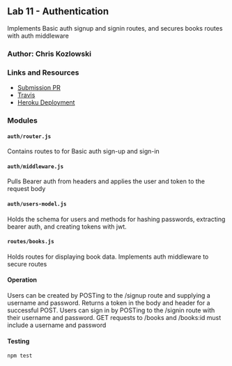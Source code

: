 ## Lab 11 - Authentication
Implements Basic auth signup and signin routes, and secures books routes with auth middleware
### Author: Chris Kozlowski

### Links and Resources
* [Submission PR](https://github.com/401-advanced-javascript-cdk/lab11-authentication/pull/1)
* [Travis](https://travis-ci.com/401-advanced-javascript-cdk/lab11-authentication)
* [Heroku Deployment](https://lab11-authentication.herokuapp.com/)

### Modules
#### `auth/router.js`
Contains routes to for Basic auth sign-up and sign-in
#### `auth/middleware.js`
Pulls Bearer auth from headers and applies the user and token to the request body
#### `auth/users-model.js`
Holds the schema for users and methods for hashing passwords, extracting bearer auth, and creating tokens with jwt.
#### `routes/books.js`
Holds routes for displaying book data.  Implements auth middleware to secure routes

#### Operation
Users can be created by POSTing to the /signup route and supplying a username and password.  Returns a token in the body and header for a successful POST.
Users can sign in by POSTing to the /signin route with their username and password.
GET requests to /books and /books:id must include a username and password

#### Testing
`npm test`